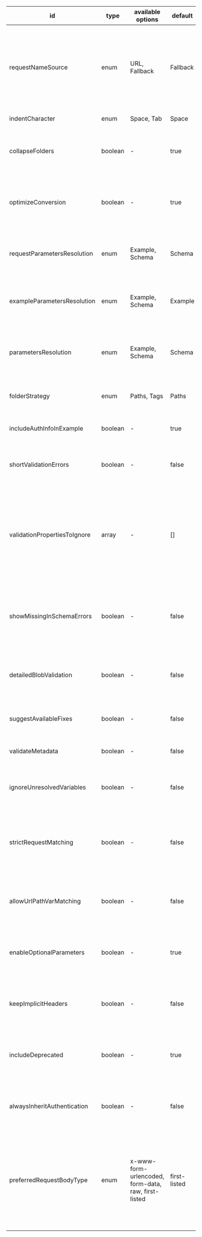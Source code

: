 id|type|available options|default|description|usage|version
|---|---|---|---|---|---|---|
requestNameSource|enum|URL, Fallback|Fallback|Determines how the requests inside the generated collection will be named. If “Fallback” is selected, the request will be named after one of the following schema values: `summary`, `operationId`, `description`, `url`.|CONVERSION, VALIDATION|v2, v1
indentCharacter|enum|Space, Tab|Space|Option for setting indentation character.|CONVERSION|v2, v1
collapseFolders|boolean|-|true|Importing will collapse all folders that have only one child element and lack persistent folder-level data.|CONVERSION|v1
optimizeConversion|boolean|-|true|Optimizes conversion for large specification, disabling this option might affect the performance of conversion.|CONVERSION|v1
requestParametersResolution|enum|Example, Schema|Schema|Select whether to generate the request parameters based on the [schema](https://github.com/OAI/OpenAPI-Specification/blob/master/versions/3.0.2.md#schemaObject) or the [example](https://github.com/OAI/OpenAPI-Specification/blob/master/versions/3.0.2.md#exampleObject) in the schema.|CONVERSION|v1
exampleParametersResolution|enum|Example, Schema|Example|Select whether to generate the response parameters based on the [schema](https://github.com/OAI/OpenAPI-Specification/blob/master/versions/3.0.2.md#schemaObject) or the [example](https://github.com/OAI/OpenAPI-Specification/blob/master/versions/3.0.2.md#exampleObject) in the schema.|CONVERSION|v1
parametersResolution|enum|Example, Schema|Schema|Select whether to generate the request and response parameters based on the [schema](https://github.com/OAI/OpenAPI-Specification/blob/master/versions/3.0.2.md#schemaObject) or the [example](https://github.com/OAI/OpenAPI-Specification/blob/master/versions/3.0.2.md#exampleObject) in the schema.|CONVERSION|v2, v1
folderStrategy|enum|Paths, Tags|Paths|Select whether to create folders according to the spec’s paths or tags.|CONVERSION|v2, v1
includeAuthInfoInExample|boolean|-|true|Select whether to include authentication parameters in the example request.|CONVERSION|v2, v1
shortValidationErrors|boolean|-|false|Whether detailed error messages are required for request <> schema validation operations.|VALIDATION|v2, v1
validationPropertiesToIgnore|array|-|[]|Specific properties (parts of a request/response pair) to ignore during validation. Must be sent as an array of strings. Valid inputs in the array: PATHVARIABLE, QUERYPARAM, HEADER, BODY, RESPONSE_HEADER, RESPONSE_BODY|VALIDATION|v2, v1
showMissingInSchemaErrors|boolean|-|false|MISSING_IN_SCHEMA indicates that an extra parameter was included in the request. For most use cases, this need not be considered an error.|VALIDATION|v2, v1
detailedBlobValidation|boolean|-|false|Determines whether to show detailed mismatch information for application/json content in the request/response body.|VALIDATION|v2, v1
suggestAvailableFixes|boolean|-|false|Whether to provide fixes for patching corresponding mismatches.|VALIDATION|v2, v1
validateMetadata|boolean|-|false|Whether to show mismatches for incorrect name and description of request|VALIDATION|v2, v1
ignoreUnresolvedVariables|boolean|-|false|Whether to ignore mismatches resulting from unresolved variables in the Postman request|VALIDATION|v2, v1
strictRequestMatching|boolean|-|false|Whether requests should be strictly matched with schema operations. Setting to true will not include any matches where the URL path segments don't match exactly.|VALIDATION|v2, v1
allowUrlPathVarMatching|boolean|-|false|Whether to allow matching path variables that are available as part of URL itself in the collection request|VALIDATION|v2, v1
enableOptionalParameters|boolean|-|true|Optional parameters aren't selected in the collection. Once enabled they will be selected in the collection and request as well.|CONVERSION|v2, v1
keepImplicitHeaders|boolean|-|false|Whether to keep implicit headers from the OpenAPI specification, which are removed by default.|CONVERSION|v2, v1
includeDeprecated|boolean|-|true|Select whether to include deprecated operations, parameters, and properties in generated collection or not|CONVERSION, VALIDATION|v2, v1
alwaysInheritAuthentication|boolean|-|false|Whether authentication details should be included on every request, or always inherited from the collection.|CONVERSION|v2, v1
preferredRequestBodyType|enum|x-www-form-urlencoded, form-data, raw, first-listed|first-listed|When there are multiple content-types defined in the request body of OpenAPI, the conversion selects the preferred option content-type as request body.If "first-listed" is set, the first content-type defined in the OpenAPI spec will be selected.|CONVERSION|v2

